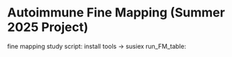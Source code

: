 # Autoimmune Fine Mapping (Summer 2025 Project)

fine mapping study script: 
install tools -> susiex
run_FM_table: 
